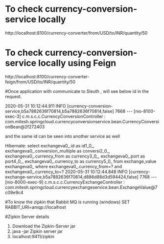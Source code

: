 # To check currency-conversion-service locally
http://localhost:8100/currency-converter/from/USD/to/INR/quantity/50

# To check currency-conversion-service locally using Feign
http://localhost:8100/currency-converter-feign/from/USD/to/INR/quantity/50

#Once application with communicate to Sleuth , will see below id in the request.

2020-05-31 10:12:44.911  INFO [currency-conversion-service,b5a7882636f70814,b5a7882636f70814,false] 7668 --- [nio-8100-exec-3] c.m.s.c.c.CurrencyConversionController   : com.mitesh.springcloud.currencyconversionservice.bean.CurrencyConversionBean@2f272403

and the same id can be seen into another service as well

Hibernate: select exchangeva0_.id as id1_0_, exchangeva0_.conversion_multiple as conversi2_0_, exchangeva0_.currency_from as currency3_0_, exchangeva0_.port as port4_0_, exchangeva0_.currency_to as currency5_0_ from exchange_value exchangeva0_ where exchangeva0_.currency_from=? and exchangeva0_.currency_to=?
2020-05-31 10:12:44.848  INFO [currency-exchange-service,b5a7882636f70814,d886d88d3d594424,false] 7768 --- [nio-8000-exec-9] c.m.s.c.c.CurrencyExchangeController     : com.mitesh.springcloud.currencyexchangeservice.bean.ExchangeValue@7c09e9c4

#To know the zipkin that Rabbit MQ is running (windows)
SET RABBIT_URI=amqp://localhost


#Zipkin Server details
1) Download the Zipkin-Server jar 
2) java -jar Zipkin server jar
3) localhost:9411/zipkin




